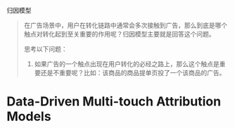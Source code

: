 归因模型

> 在广告场景中，用户在转化链路中通常会多次接触到广告，那么到底是哪个触点对转化起到至关重要的作用呢？归因模型主要就是回答这个问题。
>
> 思考以下问题：
>
> 1. 如果广告的一个触点出现在用户转化的必经之路上，那么这个触点是重要还是不重要呢？比如：该商品的商品提单页投了一个该商品的广告。



# Data-Driven Multi-touch Attribution Models

